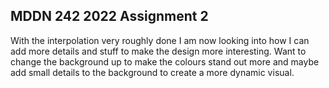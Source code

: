 ## MDDN 242 2022 Assignment 2

With the interpolation very roughly done I am now looking into how I can add more details and stuff to make the design more interesting. Want to change the background up to make the colours stand out more and maybe add small details to the background to create a more dynamic visual.

